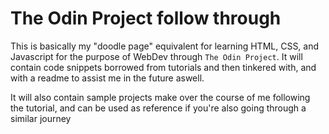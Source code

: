 # The Odin Project follow through

This is basically my "doodle page" equivalent for learning HTML, CSS, and Javascript for the purpose of WebDev through `The Odin Project`. It will contain code snippets borrowed from tutorials and then tinkered with, and with a readme to assist me in the future aswell.

It will also contain sample projects make over the course of me following the tutorial, and can be used as reference if you're also going through a similar journey
